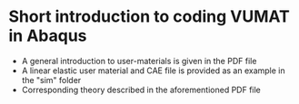 # Short introduction to coding VUMAT in Abaqus

- A general introduction to user-materials is given in the PDF file
- A linear elastic user material and CAE file is provided as an example in the "sim" folder
- Corresponding theory described in the aforementioned PDF file

